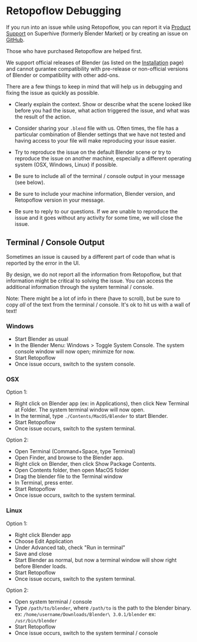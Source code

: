 # Retopoflow Debugging

If you run into an issue while using Retopoflow, you can report it via [Product Support](https://blendermarket.com/products/retopoflow) on Superhive (formerly Blender Market) or by creating an issue on [GitHub](https://github.com/CGCookie/retopoflow/issues/new/choose).

Those who have purchased Retopoflow are helped first. 

We support official releases of Blender (as listed on the [Installation](./installation.html) page) and cannot gurantee compatibility with pre-release or non-official versions of Blender or compatibility with other add-ons. 

There are a few things to keep in mind that will help us in debugging and fixing the issue as quickly as possible.

- Clearly explain the context.  Show or describe what the scene looked like before you had the issue, what action triggered the issue, and what was the result of the action.

- Consider sharing your `.blend` file with us.  Often times, the file has a particular combination of Blender settings that we have not tested and having access to your file will make reproducing your issue easier.

- Try to reproduce the issue on the default Blender scene or try to reproduce the issue on another machine, especially a different operating system (OSX, Windows, Linux) if possible.

- Be sure to include all of the terminal / console output in your message (see below).

- Be sure to include your machine information, Blender version, and Retopoflow version in your message.

- Be sure to reply to our questions.  If we are unable to reproduce the issue and it goes without any activity for some time, we will close the issue.


## Terminal / Console Output

Sometimes an issue is caused by a different part of code than what is reported by the error in the UI.

By design, we do not report all the information from Retopoflow, but that information might be critical to solving the issue.
You can access the additional information through the system terminal / console.

Note: There might be a lot of info in there (have to scroll), but be sure to copy _all_ of the text from the terminal / console. It's ok to hit us with a wall of text! 

<!--
### Built-in Deep Debugging

This simplest way to report the terminal output is to enable Deep Debugging.

Note: you will need to restart Blender after enabling.

![](images/debugging_enable.png)


When Deep Debugging is enabled, all terminal output will be redirected to a text file.

- Start Blender, enabled Deep Debugging, restart Blender
- Start Retopoflow
- Once issue occurs, exit Retopoflow
- Under the Retopoflow menu, choose Open Debugging Info

![](images/debugging_open.png)
-->

### Windows

- Start Blender as usual
- In the Blender Menu: Windows > Toggle System Console.  The system console window will now open; minimize for now.
- Start Retopoflow
- Once issue occurs, switch to the system console.

### OSX

Option 1:

- Right click on Blender app (ex: in Applications), then click New Terminal at Folder.  The system terminal window will now open.
- In the terminal, type `./Contents/MacOS/Blender` to start Blender.
- Start Retopoflow
- Once issue occurs, switch to the system terminal.

Option 2:

- Open Terminal (Command+Space, type Terminal)
- Open Finder, and browse to the Blender app.
- Right click on Blender, then click Show Package Contents.
- Open Contents folder, then open MacOS folder
- Drag the blender file to the Terminal window
- In Terminal, press enter.
- Start Retopoflow
- Once issue occurs, switch to the system terminal.

### Linux

Option 1:

- Right click Blender app
- Choose Edit Application
- Under Advanced tab, check "Run in terminal"
- Save and close
- Start Blender as normal, but now a terminal window will show right before Blender loads.
- Start Retopoflow
- Once issue occurs, switch to the system terminal.

Option 2:

- Open system terminal / console
- Type `/path/to/blender`, where `/path/to` is the path to the blender binary.
  ex: `/home/username/Downloads/Blender\ 3.0.1/blender`
  ex: `/usr/bin/blender`
- Start Retopoflow
- Once issue occurs, switch to the system terminal / console

